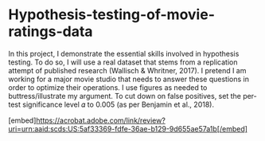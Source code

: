 # Hypothesis-testing-of-movie-ratings-data
 In this project, I demonstrate the essential skills involved in hypothesis testing. To do so, I will use a real dataset that stems from a replication attempt of published research (Wallisch &amp; Whritner, 2017).   I pretend I am working for a major movie studio that needs to answer these questions in order to optimize their operations. I use figures as needed to buttress/illustrate my argument.  To cut down on false positives, set the per-test significance level 𝛼 to 0.005 (as per Benjamin et al., 2018).

[embed]https://acrobat.adobe.com/link/review?uri=urn:aaid:scds:US:5af33369-fdfe-36ae-b129-9d655ae57a1b[/embed]
